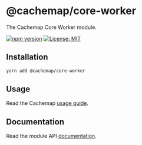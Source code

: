 # @cachemap/core-worker

The Cachemap Core Worker module.

[![npm version](https://badge.fury.io/js/%40cachemap%2Fcore-worker.svg)](https://badge.fury.io/js/%40cachemap%2Fcore-worker)
[![License: MIT](https://img.shields.io/badge/License-MIT-yellow.svg)](LICENSE)

## Installation

```bash
yarn add @cachemap/core-worker
```

## Usage

Read the Cachemap [usage guide](../../README.md).

## Documentation

Read the module API [documentation](docs/README.md).